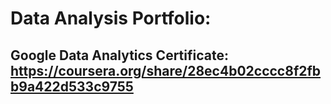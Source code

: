 # Data Analysis Portfolio:
## Google Data Analytics Certificate: https://coursera.org/share/28ec4b02cccc8f2fbb9a422d533c9755

